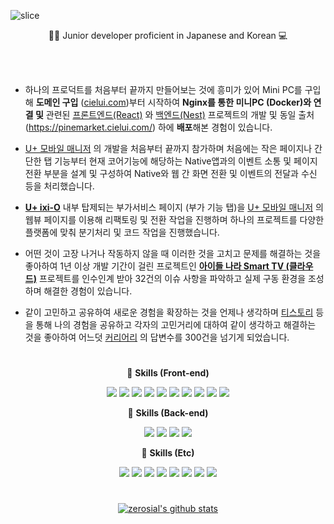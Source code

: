 ![slice](https://capsule-render.vercel.app/api?type=slice&color=auto&height=200&text=백승훈&fontAlign=70&rotate=13&fontAlignY=25&desc=front%20-end&descAlign=70&descAlignY=44)


<div align="center">
  
  🙌🏻 Junior developer proficient in Japanese and Korean 💻

 </div>
  
  <br/>
  <br/>

  <div>

- 하나의 프로덕트를 처음부터 끝까지 만들어보는 것에 흥미가 있어 Mini PC를 구입해 **도메인 구입** ([cielui.com](http://cielui.com/))부터 시작하여 **Nginx를 통한 미니PC (Docker)와 연결 및** 관련된 [프론트엔드(React)](https://github.com/zerosial/Pinemarket_Frontend_React) 와 [백엔드(Nest)](https://github.com/zerosial/Pinemarket_Backend_Nest) 프로젝트의 개발 및 동일 출처(https://pinemarket.cielui.com/) 하에 **배포**해본 경험이 있습니다.
  
- [U+ 모바일 매니저](https://play.google.com/store/apps/details?id=lgt.call&pcampaignid=web_share) 의 개발을 처음부터 끝까지 참가하며 처음에는 작은 페이지나 간단한 탭 기능부터 현재 코어기능에 해당하는 Native앱과의 이벤트 소통 및 페이지 전환 부분을 설계 및 구성하여 Native와 웹 간 화면 전환 및 이벤트의 전달과 수신 등을 처리했습니다.
  
- [**U+ ixi-O**](https://www.lguplus.com/mobile/plan/addon/addon-life/LRZ1002380) 내부 탑제되는 부가서비스 페이지 (부가 기능 탭)을 [U+ 모바일 매니저](https://play.google.com/store/apps/details?id=lgt.call&pcampaignid=web_share) 의 웹뷰 페이지를 이용해 리팩토링 및 전환 작업을 진행하며 하나의 프로젝트를 다양한 플랫폼에 맞춰 분기처리 및 코드 작업을 진행했습니다.
  
- 어떤 것이 고장 나거나 작동하지 않을 때 이러한 것을 고치고 문제를 해결하는 것을 좋아하여 1년 이상 개발 기간이 걸린 프로젝트인 [**아이들 나라 Smart TV (클라우드)**](https://play.google.com/store/apps/details?id=com.lguplus.mobile.kids&pcampaignid=web_share) 프로젝트를 인수인계 받아 32건의 이슈 사항을 파악하고 실제 구동 환경을 조성하며 해결한 경험이 있습니다.
  
- 같이 고민하고 공유하여 새로운 경험을 확장하는 것을 언제나 생각하며 [티스토리](https://zerosial.tistory.com/) 등을 통해 나의 경험을 공유하고 각자의 고민거리에 대하여 같이 생각하고 해결하는 것을 좋아하여 어느덧 [커리어리](https://careerly.co.kr/profiles/527542) 의 답변수를 300건을 넘기게 되었습니다.

  </div>

#

<div align="center">
  
  📌 **Skills (Front-end)**
  
![](https://img.shields.io/badge/React.js-61DAFB?style=for-the-badge&logo=react&logoColor=000000)
![](https://img.shields.io/badge/Next.js-000000?style=for-the-badge&logo=nextdotjs&logoColor=white)
![](https://img.shields.io/badge/TailwindCSS-06B6D4?style=for-the-badge&logo=tailwindcss&logoColor=white)
![](https://img.shields.io/badge/Chakra_UI-319795?style=for-the-badge&logo=chakraui&logoColor=white)
![](https://img.shields.io/badge/StyledComponents-DB7093?style=for-the-badge&logo=styled-components&logoColor=white)
![](https://img.shields.io/badge/Axios-671DDF?style=for-the-badge&logo=axios&logoColor=white)
![](https://img.shields.io/badge/React_Query-FF4154?style=for-the-badge&logo=reactquery&logoColor=white)
![](https://img.shields.io/badge/Zustand-EAEAEA?style=for-the-badge&logo=zustand&logoColor=black)
![](https://img.shields.io/badge/Recoil-3578E5?style=for-the-badge&logo=recoil&logoColor=white)
![](https://img.shields.io/badge/Redux-764ABC?style=for-the-badge&logo=redux&logoColor=white)

  📌 **Skills (Back-end)**

![](https://img.shields.io/badge/Express-000000?style=for-the-badge&logo=express&logoColor=white)
![](https://img.shields.io/badge/Nest.js-E0234E?style=for-the-badge&logo=nestjs&logoColor=white)
![](https://img.shields.io/badge/Prisma-2D3748?style=for-the-badge&logo=prisma&logoColor=white)
![](https://img.shields.io/badge/PostgreSQL-316192?style=for-the-badge&logo=postgresql&logoColor=white)


📌 **Skills (Etc)**

![](https://img.shields.io/badge/Javascript-F7DF1E?style=for-the-badge&logo=javascript&logoColor=black)
![](https://img.shields.io/badge/Typescript-3178C6?style=for-the-badge&logo=typescript&logoColor=white)
![](https://img.shields.io/badge/Vercel-000000?style=for-the-badge&logo=vercel&logoColor=white)
![](https://img.shields.io/badge/GitHub_Pages-222222?style=for-the-badge&logo=github&logoColor=white)
![](https://img.shields.io/badge/Nginx-009639?style=for-the-badge&logo=nginx&logoColor=white)
![](https://img.shields.io/badge/CloudFlare-F38020?style=for-the-badge&logo=cloudflare&logoColor=white)
![](https://img.shields.io/badge/Docker-2496ED?style=for-the-badge&logo=docker&logoColor=white)
![](https://img.shields.io/badge/Swagger-85EA2D?style=for-the-badge&logo=swagger&logoColor=black)

  </div>
  
#

<div align="center">

[![zerosial's github stats](https://github-readme-stats.vercel.app/api/top-langs/?username=zerosial&show_icons=true&hide_border=true&theme=vue-dark&layout=compact)](https://github.com/zerosial)

</div>
